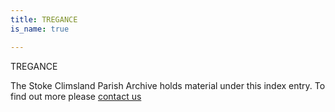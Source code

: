 ```yaml
---
title: TREGANCE
is_name: true

---
```


TREGANCE


The Stoke Climsland Parish Archive holds material under this index entry. To find out more please [contact us](/contact/)
